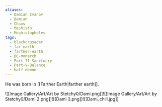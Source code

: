 ```yaml
---
aliases:
  - Damian Ivanov
  - Damian
  - Chaos
  - Mephisto
  - Mephistopheles
tags:
  - blackcrusader
  - far-earth
  - farther-earth
  - BC-Monarch
  - Part-II-Sanctuary
  - Part-V-Balance
  - half-demon
---
```

He was born in [[Farther Earth|farther earth]].

![[Image Gallery/Art/Art by Stetchy0/Dami.png]]![[Image Gallery/Art/Art by Stetchy0/Dami 2.png]]![[Dami 3.png]]![[Dami_chill.jpg]]